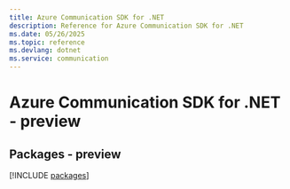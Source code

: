 ```yaml
---
title: Azure Communication SDK for .NET
description: Reference for Azure Communication SDK for .NET
ms.date: 05/26/2025
ms.topic: reference
ms.devlang: dotnet
ms.service: communication
---
```

# Azure Communication SDK for .NET - preview
## Packages - preview
[!INCLUDE [packages](communication-index.md)]